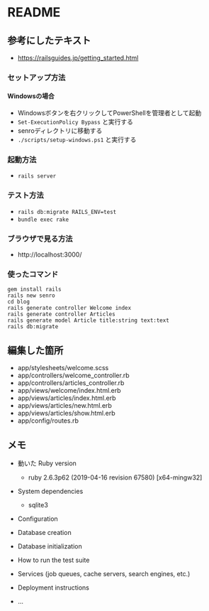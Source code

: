 # README

## 参考にしたテキスト
 - https://railsguides.jp/getting_started.html

### セットアップ方法
#### Windowsの場合
 - Windowsボタンを右クリックしてPowerShellを管理者として起動
 - `Set-ExecutionPolicy Bypass` と実行する
 - senroディレクトリに移動する
 - `./scripts/setup-windows.ps1` と実行する

### 起動方法
 - `rails server`

### テスト方法
 - `rails db:migrate RAILS_ENV=test`
 - `bundle exec rake`

### ブラウザで見る方法
 - http://localhost:3000/


### 使ったコマンド
```
gem install rails
rails new senro
cd blog
rails generate controller Welcome index
rails generate controller Articles
rails generate model Article title:string text:text
rails db:migrate
```



## 編集した箇所
 - app/stylesheets/welcome.scss
 - app/controllers/welcome_controller.rb
 - app/controllers/articles_controller.rb
 - app/views/welcome/index.html.erb
 - app/views/articles/index.html.erb
 - app/views/articles/new.html.erb
 - app/views/articles/show.html.erb
 - app/config/routes.rb

## メモ

* 動いた Ruby version
   - ruby 2.6.3p62 (2019-04-16 revision 67580) [x64-mingw32]

* System dependencies
   - sqlite3

* Configuration

* Database creation

* Database initialization

* How to run the test suite

* Services (job queues, cache servers, search engines, etc.)

* Deployment instructions

* ...

